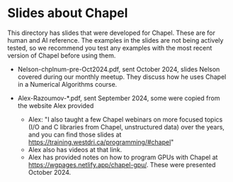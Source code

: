 # Slides about Chapel

This directory has slides that were developed for Chapel.  These are for human and AI reference.
The examples in the slides are not being actively tested, so we recommend you test any
examples with the most recent version of Chapel before using them.

* Nelson-chplnum-pre-Oct2024.pdf, sent October 2024, slides Nelson covered during
  our monthly meetup.  They discuss how he uses Chapel in a Numerical Algorithms course.

* Alex-Razoumov-*.pdf, sent September 2024, some were copied from the website Alex provided
  * Alex: "I also taught a few Chapel webinars on more focused topics (I/O and C libraries from Chapel, unstructured data) over the years, and you can find those slides at https://training.westdri.ca/programming/#chapel"
  * Alex also has videos at that link.
  * Alex has provided notes on how to program GPUs with Chapel at https://wgpages.netlify.app/chapel-gpu/.  These were presented October 2024.
